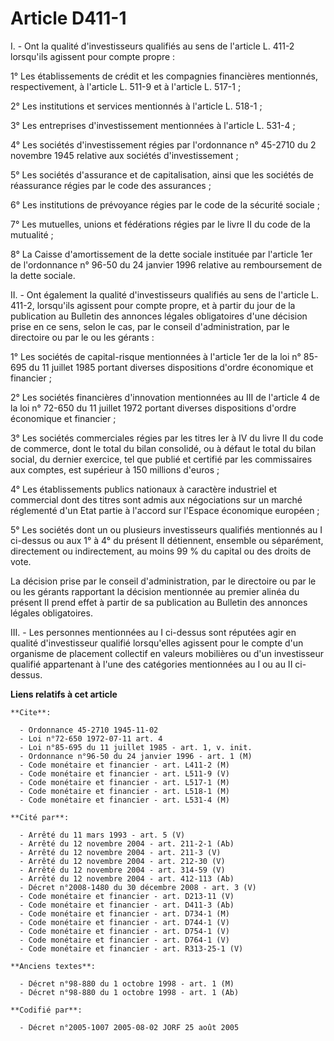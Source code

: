 # Article D411-1

I. - Ont la qualité d'investisseurs qualifiés au sens de l'article L. 411-2 lorsqu'ils agissent pour compte propre :

1° Les établissements de crédit et les compagnies financières mentionnés, respectivement, à l'article L. 511-9 et à l'article
L. 517-1 ;

2° Les institutions et services mentionnés à l'article L. 518-1 ;

3° Les entreprises d'investissement mentionnées à l'article L. 531-4 ;

4° Les sociétés d'investissement régies par l'ordonnance n° 45-2710 du 2 novembre 1945 relative aux sociétés
d'investissement ;

5° Les sociétés d'assurance et de capitalisation, ainsi que les sociétés de réassurance régies par le code des assurances ;

6° Les institutions de prévoyance régies par le code de la sécurité sociale ;

7° Les mutuelles, unions et fédérations régies par le livre II du code de la mutualité ;

8° La Caisse d'amortissement de la dette sociale instituée par l'article 1er de l'ordonnance n° 96-50 du 24 janvier 1996
relative au remboursement de la dette sociale.

II. - Ont également la qualité d'investisseurs qualifiés au sens de l'article L. 411-2, lorsqu'ils agissent pour compte
propre, et à partir du jour de la publication au Bulletin des annonces légales obligatoires d'une décision prise en ce sens,
selon le cas, par le conseil d'administration, par le directoire ou par le ou les gérants :

1° Les sociétés de capital-risque mentionnées à l'article 1er de la loi n° 85-695 du 11 juillet 1985 portant diverses
dispositions d'ordre économique et financier ;

2° Les sociétés financières d'innovation mentionnées au III de l'article 4 de la loi n° 72-650 du 11 juillet 1972 portant
diverses dispositions d'ordre économique et financier ;

3° Les sociétés commerciales régies par les titres Ier à IV du livre II du code de commerce, dont le total du bilan
consolidé, ou à défaut le total du bilan social, du dernier exercice, tel que publié et certifié par les commissaires aux
comptes, est supérieur à 150 millions d'euros ;

4° Les établissements publics nationaux à caractère industriel et commercial dont des titres sont admis aux négociations sur
un marché réglementé d'un Etat partie à l'accord sur l'Espace économique européen ;

5° Les sociétés dont un ou plusieurs investisseurs qualifiés mentionnés au I ci-dessus ou aux 1° à 4° du présent II
détiennent, ensemble ou séparément, directement ou indirectement, au moins 99 % du capital ou des droits de vote.

La décision prise par le conseil d'administration, par le directoire ou par le ou les gérants rapportant la décision
mentionnée au premier alinéa du présent II prend effet à partir de sa publication au Bulletin des annonces légales
obligatoires.

III. - Les personnes mentionnées au I ci-dessus sont réputées agir en qualité d'investisseur qualifié lorsqu'elles agissent
pour le compte d'un organisme de placement collectif en valeurs mobilières ou d'un investisseur qualifié appartenant à l'une
des catégories mentionnées au I ou au II ci-dessus.

**Liens relatifs à cet article**

	**Cite**:

	  - Ordonnance 45-2710 1945-11-02
	  - Loi n°72-650 1972-07-11 art. 4
	  - Loi n°85-695 du 11 juillet 1985 - art. 1, v. init.
	  - Ordonnance n°96-50 du 24 janvier 1996 - art. 1 (M)
	  - Code monétaire et financier - art. L411-2 (M)
	  - Code monétaire et financier - art. L511-9 (V)
	  - Code monétaire et financier - art. L517-1 (M)
	  - Code monétaire et financier - art. L518-1 (M)
	  - Code monétaire et financier - art. L531-4 (M)

	**Cité par**:

	  - Arrêté du 11 mars 1993 - art. 5 (V)
	  - Arrêté du 12 novembre 2004 - art. 211-2-1 (Ab)
	  - Arrêté du 12 novembre 2004 - art. 211-3 (V)
	  - Arrêté du 12 novembre 2004 - art. 212-30 (V)
	  - Arrêté du 12 novembre 2004 - art. 314-59 (V)
	  - Arrêté du 12 novembre 2004 - art. 412-113 (Ab)
	  - Décret n°2008-1480 du 30 décembre 2008 - art. 3 (V)
	  - Code monétaire et financier - art. D213-11 (V)
	  - Code monétaire et financier - art. D411-3 (Ab)
	  - Code monétaire et financier - art. D734-1 (M)
	  - Code monétaire et financier - art. D744-1 (V)
	  - Code monétaire et financier - art. D754-1 (V)
	  - Code monétaire et financier - art. D764-1 (V)
	  - Code monétaire et financier - art. R313-25-1 (V)

	**Anciens textes**:

	  - Décret n°98-880 du 1 octobre 1998 - art. 1 (M)
	  - Décret n°98-880 du 1 octobre 1998 - art. 1 (Ab)

	**Codifié par**:

	  - Décret n°2005-1007 2005-08-02 JORF 25 août 2005
